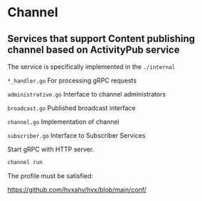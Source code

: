 # Channel
## Services that support Content publishing channel based on ActivityPub service

The service is specifically implemented in the `./internal `

`*_handler.go` For processing gRPC requests

`administrative.go` Interface to channel administrators

`broadcast.go` Published broadcast interface

`channel.go` Implementation of channel
 
`subscriber.go` Interface to Subscriber Services

Start gRPC with HTTP server.

```bash
channel run
```
The profile must be satisfied:

https://github.com/hvxahv/hvx/blob/main/conf/

